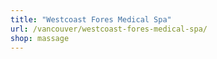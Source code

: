 ```yaml
---
title: "Westcoast Fores Medical Spa"
url: /vancouver/westcoast-fores-medical-spa/
shop: massage
---
```

